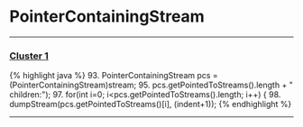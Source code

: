 # PointerContainingStream

***

### [Cluster 1](./1)
{% highlight java %}
93. PointerContainingStream pcs = (PointerContainingStream)stream;
95.     pcs.getPointedToStreams().length + " children:");
97. for(int i=0; i<pcs.getPointedToStreams().length; i++) {
98.   dumpStream(pcs.getPointedToStreams()[i], (indent+1));
{% endhighlight %}

***

